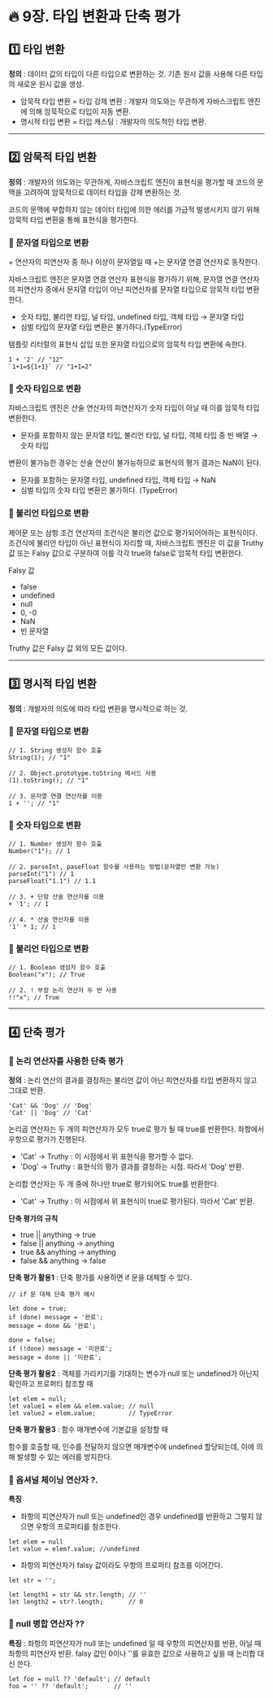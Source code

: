 # :fire: 9장. 타입 변환과 단축 평가

## :one: 타입 변환

**정의** : 데이터 값의 타입이 다른 타입으로 변환하는 것. 기존 원시 값을 사용해 다른 타입의 새로운 원시 값을 생성.

- 암묵적 타입 변환 = 타입 강제 변환 : 개발자 의도와는 무관하게 자바스크립트 엔진에 의해 암묵적으로 타입이 자동 변환.
- 명시적 타입 변환 = 타입 캐스팅 : 개발자의 의도적인 타입 변환.

---

## :two: 암묵적 타입 변환

**정의** : 개발자의 의도와는 무관하게, 자바스크립트 엔진이 표현식을 평가할 때 코드의 문맥을 고려하여 암묵적으로 데이터 타입을 강제 변환하는 것.

코드의 문맥에 부합하지 않는 데이터 타입에 의한 에러를 가급적 발생시키지 않기 위해 암묵적 타입 변환을 통해 표현식을 평가한다.

### 📖 문자열 타입으로 변환

\+ 연산자의 피연산자 중 하나 이상이 문자열일 때 +는 문자열 연결 연산자로 동작한다.

자바스크립트 엔진은 문자열 연결 연산자 표현식을 평가하기 위해, 문자열 연결 연산자의 피연산자 중에서 문자열 타입이 아닌 피연산자를 문자열 타입으로 암묵적 타입 변환한다.
  - 숫자 타입, 불리언 타입, 널 타입, undefined 타입, 객체 타입 → 문자열 타입
  - 심벌 타입의 문자열 타입 변환은 불가하다.(TypeError)

템플릿 리터럴의 표현식 삽입 또한 문자열 타입으로의 암묵적 타입 변환에 속한다.

```
1 + '2' // "12"
`1+1=${1+1}` // "1+1=2"
```

### 📖 숫자 타입으로 변환

자바스크립트 엔진은 산술 연산자의 피연산자가 숫자 타입이 아닐 때 이를 암묵적 타입 변환한다.
  - 문자를 포함하지 않는 문자열 타입, 불리언 타입, 널 타입, 객체 타입 중 빈 배열 → 숫자 타입

변환이 불가능한 경우는 산술 연산이 불가능하므로 표현식의 평가 결과는 NaN이 된다.
  - 문자를 포함하는 문자열 타입, undefined 타입, 객체 타입 → NaN
  - 심벌 타입의 숫자 타입 변환은 불가하다. (TypeError)

### 📖 불리언 타입으로 변환

제어문 또는 삼항 조건 연산자의 조건식은 불리언 값으로 평가되어야하는 표현식이다. 조건식에 불리언 타입이 아닌 표현식이 자리할 때, 자바스크립트 엔진은 이 값을 Truthy 값 또는 Falsy 값으로 구분하여 이를 각각 true와 false로 암묵적 타입 변환한다.

Falsy 값
  - false
  - undefined
  - null
  - 0, -0
  - NaN
  - 빈 문자열

Truthy 값은 Falsy 값 외의 모든 값이다.

---

## :three: 명시적 타입 변환

**정의** : 개발자의 의도에 따라 타입 변환을 명시적으로 하는 것.

### 📖 문자열 타입으로 변환

```
// 1. String 생성자 함수 호출
String(1); // "1"

// 2. Object.prototype.toString 메서드 사용
(1).toString(); // "1"

// 3. 문자열 연결 연산자를 이용
1 + ''; // "1"
```

### 📖 숫자 타입으로 변환

```
// 1. Number 생성자 함수 호출
Number("1"); // 1

// 2. parseInt, paseFloat 함수를 사용하는 방법(문자열만 변환 가능)
parseInt("1") // 1
parseFloat("1.1") // 1.1

// 3. + 단항 산술 연산자를 이용
+ '1'; // 1

// 4. * 산술 연산자를 이용
'1' * 1; // 1
```

### 📖 불리언 타입으로 변환

```
// 1. Boolean 생성자 함수 호출
Boolean("x"); // True

// 2. ! 부정 논리 연산자 두 번 사용
!!"x"; // True
```

---

## :four: 단축 평가

### 📖 논리 연산자를 사용한 단축 평가

**정의** : 논리 연산의 결과를 결정하는 불리언 값이 아닌 피연산자를 타입 변환하지 않고 그대로 반환.

```
'Cat' && 'Dog' // 'Dog'
'Cat' || 'Dog' // 'Cat'
```

논리곱 연산자는 두 개의 피연산자가 모두 true로 평가 될 때 true를 반환한다. 좌항에서 우항으로 평가가 진행된다.

- 'Cat' → Truthy : 이 시점에서 위 표현식을 평가할 수 없다.
- 'Dog' → Truthy : 표현식의 평가 결과를 결정하는 시점. 따라서 'Dog' 반환.

논리합 연산자는 두 개 중에 하나만 true로 평가되어도 true를 반환한다.

- 'Cat' → Truthy : 이 시점에서 위 표현식이 true로 평가된다. 따라서 'Cat' 반환. 

**단축 평가의 규칙**
  - true || anything  → true
  - false || anything → anything
  - true && anything  → anything
  - false && anything → false

**단축 평가 활용1** : 단축 평가를 사용하면 if 문을 대체할 수 있다.

```
// if 문 대체 단축 평가 예시

let done = true;
if (done) message = '완료';
message = done && '완료';

done = false;
if (!done) message = '미완료';
message = done || '미완료';
```

**단축 평가 활용2** : 객체를 가리키기를 기대하는 변수가 null 또는 undefined가 아닌지 확인하고 프로퍼티 참조할 때

```
let elem = null;
let value1 = elem && elem.value; // null
let value2 = elem.value;         // TypeError
```

**단축 평가 활용3** : 함수 매개변수에 기본값을 설정할 때

함수를 호출할 때, 인수를 전달하지 않으면 매개변수에 undefined 할당되는데, 이에 의해 발생할 수 있는 에러를 방지한다.

### 📖 옵셔널 체이닝 연산자 ?.

**특징** 
  - 좌항의 피연산자가 null 또는 undefined인 경우 undefined를 반환하고 그렇지 않으면 우항의 프로퍼티를 참조한다.

```
let elem = null
let value = elem?.value; //undefined
```
  - 좌항의 피연산자가 falsy 값이라도 우항의 프로퍼티 참조를 이어간다.

```
let str = '';

let length1 = str && str.length; // ''
let length2 = str?.length;       // 0
```

### 📖 null 병합 연산자 ??

**특징** : 좌항의 피연산자가 null 또는 undefined 일 때 우항의 피연산자를 반환, 아닐 때 좌항의 피연산자 반환. falsy 값인 0이나 ''를 유효한 값으로 사용하고 싶을 때 논리합 대신 쓴다.

```
let foo = null ?? 'default'; // default
foo = '' ?? 'default';       // ''
```



